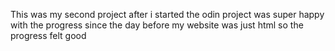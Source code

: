 This was my second project after i started the odin project was super happy with the progress since the day before my website was just html so the progress felt good
